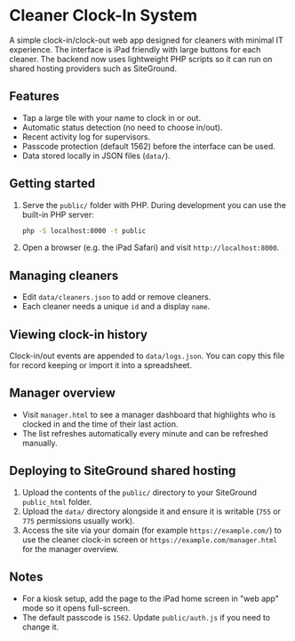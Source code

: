 # Cleaner Clock-In System

A simple clock-in/clock-out web app designed for cleaners with minimal IT experience. The interface is iPad friendly with large buttons for each cleaner. The backend now uses lightweight PHP scripts so it can run on shared hosting providers such as SiteGround.

## Features

- Tap a large tile with your name to clock in or out.
- Automatic status detection (no need to choose in/out).
- Recent activity log for supervisors.
- Passcode protection (default 1562) before the interface can be used.
- Data stored locally in JSON files (`data/`).

## Getting started

1. Serve the `public/` folder with PHP. During development you can use the built-in PHP server:

   ```bash
   php -S localhost:8000 -t public
   ```

2. Open a browser (e.g. the iPad Safari) and visit `http://localhost:8000`.

## Managing cleaners

- Edit `data/cleaners.json` to add or remove cleaners.
- Each cleaner needs a unique `id` and a display `name`.

## Viewing clock-in history

Clock-in/out events are appended to `data/logs.json`. You can copy this file for record keeping or import it into a spreadsheet.

## Manager overview

- Visit `manager.html` to see a manager dashboard that highlights who is clocked in and the time of their last action.
- The list refreshes automatically every minute and can be refreshed manually.

## Deploying to SiteGround shared hosting

1. Upload the contents of the `public/` directory to your SiteGround `public_html` folder.
2. Upload the `data/` directory alongside it and ensure it is writable (`755` or `775` permissions usually work).
3. Access the site via your domain (for example `https://example.com/`) to use the cleaner clock-in screen or `https://example.com/manager.html` for the manager overview.

## Notes

- For a kiosk setup, add the page to the iPad home screen in "web app" mode so it opens full-screen.
- The default passcode is `1562`. Update `public/auth.js` if you need to change it.
